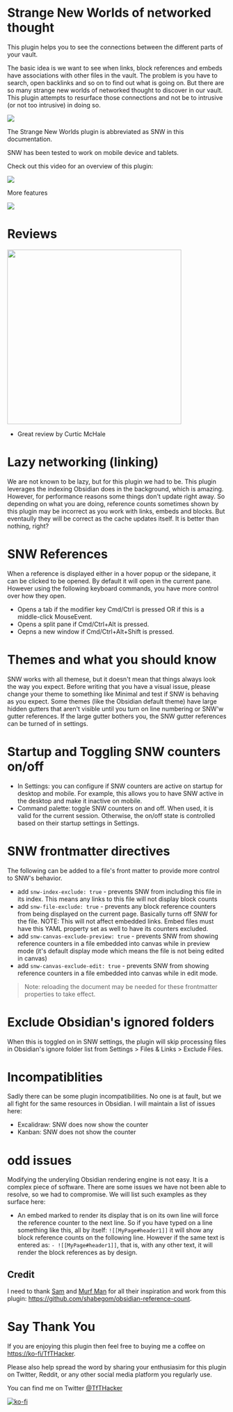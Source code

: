 # Strange New Worlds of networked thought
This plugin helps you to see the connections between the different parts of your vault.

The basic idea is we want to see when links, block references and embeds have associations with other files in the vault. The problem is you have to search, open backlinks and so on to find out what is going on. But there are so many strange new worlds of networked thought to discover in our vault. This plugin attempts to resurface those connections and not be to intrusive (or not too intrusive) in doing so.

![](media/SNW.gif)

The Strange New Worlds plugin is abbreviated as SNW in this documentation.

SNW has been tested to work on mobile device and tablets.

Check out this video for an overview of this plugin: 

[![](media/YouTubeIntroVid.jpg)](https://youtu.be/i08ksJ-nK9c)

More features

[![](media/YouTubeFeatures.png)](https://youtu.be/9mg6p4yWOVw)

# Reviews

<a href="https://youtu.be/bOipNGRSqRo" target="_blank">
<img src='media/YT_Curtis_Review.png' width='400'></a>

- Great review by Curtic McHale


# Lazy networking (linking)
We are not known to be lazy, but for this plugin we had to be. This plugin leverages the indexing Obsidian does in the background, which is amazing. However, for performance reasons some things don't update right away. So depending on what you are doing, reference counts sometimes shown by this plugin may be incorrect as you work with links, embeds and blocks. But eventaully they will be correct as the cache updates itself. It is better than nothing, right? 

# SNW References
When a reference is displayed either in a hover popup or the sidepane, it can be clicked to be opened. By default it will open in the current pane. However using the following keyboard commands, you have more control over how they open.
+ Opens a tab if the modifier key Cmd/Ctrl is pressed OR if this is a middle-click MouseEvent.
+ Opens a split pane if Cmd/Ctrl+Alt is pressed.
+ Oepns a new window if Cmd/Ctrl+Alt+Shift is pressed.

# Themes and what you should know
SNW works with all themese, but it doesn't mean that things always look the way you expect. Before writing that you have a visual issue, please change your theme to something like Minimal and test if SNW is behaving as you expect. Some themes (like the Obsidian default theme) have large hidden gutters that aren't visible until you turn on line numbering or SNW'w gutter references. If the large gutter bothers you, the SNW gutter references can be turned of in settings.

# Startup and Toggling SNW counters on/off
+ In Settings: you can configure if SNW counters are active on startup for desktop and mobile. For example, this allows you to have SNW active in the desktop and make it inactive on mobile.
+ Command palette: toggle SNW counters on and off. When used, it is valid for the current session. Otherwise, the on/off state is controlled based on their startup settings in Settings.

# SNW frontmatter directives
The following can be added to a file's front matter to provide more control to SNW's behavior.
+ add `snw-index-exclude: true` - prevents SNW from including this file in its index. This means any links to this file will not display block counts
+ add `snw-file-exclude: true` - prevents any block reference counters from being displayed on the current page. Basically turns off SNW for the file. NOTE: This will not affect embedded links. Embed files must have this YAML property set as well to have its counters excluded.
+ add `snw-canvas-exclude-preview: true` - prevents SNW from showing reference counters in a file embedded into canvas while in preview mode (it's default display mode which means the file is not being edited in canvas)
+ add `snw-canvas-exclude-edit: true` - prevents SNW from showing reference counters in a file embedded into canvas while in edit mode. 

> Note: reloading the document may be needed for these frontmatter properties to take effect.

# Exclude Obsidian's ignored folders
When this is toggled on in SNW settings, the plugin will skip processing files in Obsidian's ignore folder list from Settings > Files & Links > Exclude Files.

# Incompatiblities
Sadly there can be some plugin incompatibilities. No one is at fault, but we all fight for the same resources in Obsidian. I will maintain a list of issues here:
+ Excalidraw: SNW does now show the counter
+ Kanban: SNW does not show the counter

# odd issues
Modifying the underyling Obsidian rendering engine is not easy. It is a complex piece of software. There are some issues we have not been able to resolve, so we had to compromise. We will list such examples as they surface here:
- An embed marked to render its display that is on its own line will force the reference counter to the next line. So if you have typed on a line something like this, all by itself: `![[MyPage#header1]]` it will show any block reference counts on the following line. However if the same text is entered as: `- ![[MyPage#header1]]`, that is, with any other text, it will render the block references as by design.

## Credit
I need to thank [Sam](https://github.com/Shabegom) and [Murf Man](https://github.com/gitmurf) for all their inspiration and work from this plugin: https://github.com/shabegom/obsidian-reference-count. 

# Say Thank You
If you are enjoying this plugin then feel free to buying me a coffee on [https://ko-fi/TfTHacker](https://ko-fi.com/TfTHacker).

Please also help spread the word by sharing your enthusiasim for this plugin on Twitter, Reddit, or any other social media platform you regularly use. 

You can find me on Twitter [@TfTHacker](https://twitter.com/TfTHacker)

[![ko-fi](https://ko-fi.com/img/githubbutton_sm.svg)](https://ko-fi.com/N4N16TNFD)
